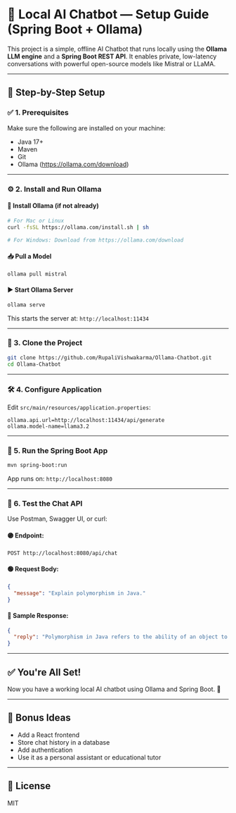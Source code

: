 # 🧠 Local AI Chatbot — Setup Guide (Spring Boot + Ollama)

This project is a simple, offline AI Chatbot that runs locally using the **Ollama LLM engine** and a **Spring Boot REST API**. It enables private, low-latency conversations with powerful open-source models like Mistral or LLaMA.

---

## 🚀 Step-by-Step Setup

### ✅ 1. Prerequisites

Make sure the following are installed on your machine:

- Java 17+
- Maven
- Git
- Ollama (https://ollama.com/download)

---

### ⚙️ 2. Install and Run Ollama

#### 🔽 Install Ollama (if not already)
```bash
# For Mac or Linux
curl -fsSL https://ollama.com/install.sh | sh

# For Windows: Download from https://ollama.com/download
```

#### 📥 Pull a Model
```bash
ollama pull mistral
```

#### ▶️ Start Ollama Server
```bash
ollama serve
```

This starts the server at: `http://localhost:11434`

---

### 📁 3. Clone the Project

```bash
git clone https://github.com/RupaliVishwakarma/Ollama-Chatbot.git
cd Ollama-Chatbot
```

---

### 🛠️ 4. Configure Application

Edit `src/main/resources/application.properties`:

```properties
ollama.api.url=http://localhost:11434/api/generate
ollama.model-name=llama3.2
```

---

### 🧪 5. Run the Spring Boot App

```bash
mvn spring-boot:run
```

App runs on: `http://localhost:8080`

---

### 💬 6. Test the Chat API

Use Postman, Swagger UI, or curl:

#### 🟣 Endpoint:
```
POST http://localhost:8080/api/chat
```

#### 🟢 Request Body:
```json
{
  "message": "Explain polymorphism in Java."
}
```

#### 🔵 Sample Response:
```json
{
  "reply": "Polymorphism in Java refers to the ability of an object to take many forms..."
}
```

---

## ✅ You're All Set!

Now you have a working local AI chatbot using Ollama and Spring Boot. 🎉

---

## 🧠 Bonus Ideas

- Add a React frontend
- Store chat history in a database
- Add authentication
- Use it as a personal assistant or educational tutor

---

## 📄 License

MIT

